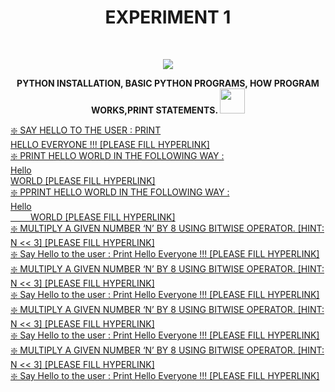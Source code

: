 <h1 align="center">EXPERIMENT 1</h1>
<!-- PROJECT LOGO -->
<br />
<p align="center">
  <a href="https://github.com/DHANOLA/CLASS-NOTIX/edit/root/SEMESTER%201/PYTHON%20PROGRAMMING%20LAB/EXPERIMENT%201">
    <img src="https://media.giphy.com/media/xTiTnJ2RwAGC5RaWhq/giphy.gif" >
  </a>

  

  <p align="center">
  <b>PYTHON INSTALLATION, BASIC PYTHON PROGRAMS, HOW PROGRAM WORKS,PRINT STATEMENTS. <img src="https://media.giphy.com/media/2L1KmLRW5HOY9NRxqM/giphy.gif" width="40" height="40" /></b>
    <br />
   
  </p>
</p>



   <a href="" style="color: ">❇️  SAY HELLO TO THE USER : PRINT<br /> HELLO EVERYONE !!! [PLEASE FILL HYPERLINK]</a><br />
     <a href="" style="color: ">❇️ PRINT HELLO WORLD IN THE FOLLOWING WAY :<br /> 
 Hello
 <br />  WORLD  [PLEASE FILL HYPERLINK]</a><br />
    <a href="" style="color: ">❇️  PPRINT HELLO WORLD IN THE FOLLOWING WAY :<br /> 
 Hello
 <br /> &emsp;&emsp; WORLD [PLEASE FILL HYPERLINK]</a><br />
     <a href="" style="color: ">❇️ MULTIPLY A GIVEN NUMBER ‘N’ BY 8 USING BITWISE OPERATOR. [HINT: N << 3]  [PLEASE FILL HYPERLINK]</a><br />
    <a href="" style="color: ">❇️  Say Hello to the user : Print Hello Everyone !!! [PLEASE FILL HYPERLINK]</a><br />
     <a href="" style="color: ">❇️ MULTIPLY A GIVEN NUMBER ‘N’ BY 8 USING BITWISE OPERATOR. [HINT: N << 3]  [PLEASE FILL HYPERLINK]</a><br />
    <a href="" style="color: ">❇️  Say Hello to the user : Print Hello Everyone !!! [PLEASE FILL HYPERLINK]</a><br />
     <a href="" style="color: ">❇️ MULTIPLY A GIVEN NUMBER ‘N’ BY 8 USING BITWISE OPERATOR. [HINT: N << 3]  [PLEASE FILL HYPERLINK]</a><br />
    <a href="" style="color: ">❇️  Say Hello to the user : Print Hello Everyone !!! [PLEASE FILL HYPERLINK]</a><br />
     <a href="" style="color: ">❇️ MULTIPLY A GIVEN NUMBER ‘N’ BY 8 USING BITWISE OPERATOR. [HINT: N << 3]  [PLEASE FILL HYPERLINK]</a><br />
    <a href="" style="color: ">❇️  Say Hello to the user : Print Hello Everyone !!! [PLEASE FILL HYPERLINK]</a><br />
     



